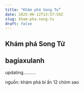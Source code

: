 ```yaml
---
title: "Khám phá Song Tử"
date: 2025-06-12T13:57:59Z
slug: kham-pha-song-tu
draft: false
---
```


## Khám phá Song Tử

## bagiaxulanh

updating..........
 
nguồn: khám phá bí ẩn 12 chòm sao
